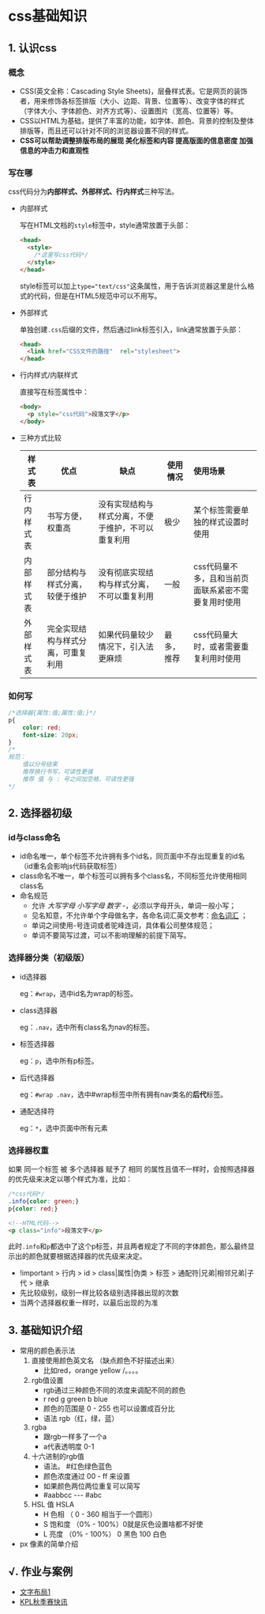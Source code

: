 # css基础知识
## 1. 认识css

### 概念

- CSS(英文全称：Cascading Style Sheets)，层叠样式表。它是网页的装饰者，用来修饰各标签排版（大小、边距、背景、位置等）、改变字体的样式（字体大小、字体颜色、对齐方式等）、设置图片（宽高、位置等）等。
- CSS以HTML为基础，提供了丰富的功能，如字体、颜色、背景的控制及整体排版等，而且还可以针对不同的浏览器设置不同的样式。
- **CSS可以帮助调整排版布局的展现 美化标签和内容 提高版面的信息密度 加强信息的冲击力和直观性**

### 写在哪

css代码分为**内部样式、外部样式、行内样式**三种写法。

- 内部样式

  写在HTML文档的`style`标签中，style通常放置于头部：

  ```html
  <head>
    <style>
      /*这里写css代码*/
    </style>
  </head>
  ```

  style标签可以加上`type="text/css"`这条属性，用于告诉浏览器这里是什么格式的代码，但是在HTML5规范中可以不用写。

- 外部样式

  单独创建`.css`后缀的文件，然后通过link标签引入，link通常放置于头部：

  ```html
  <head>
    <link href="CSS文件的路径"  rel="stylesheet">
  </head>
  ```

- 行内样式/内联样式

  直接写在标签属性中：

  ```html
  <body>
    <p style="css代码">段落文字</p>
  </body>
  ```

- 三种方式比较

  | 样式表     | 优点                               | 缺点                                               | 使用情况   | 使用场景                                            |
  | ---------- | ---------------------------------- | -------------------------------------------------- | ---------- | :-------------------------------------------------- |
  | 行内样式表 | 书写方便，权重高                   | 没有实现结构与样式分离，不便于维护，不可以重复利用 | 极少       | 某个标签需要单独的样式设置时使用                    |
  | 内部样式表 | 部分结构与样式分离，较便于维护     | 没有彻底实现结构与样式分离，不可以重复利用         | 一般       | css代码量不多，且和当前页面联系紧密不需要复用时使用 |
  | 外部样式表 | 完全实现结构与样式分离，可重复利用 | 如果代码量较少情况下，引入法更麻烦                 | 最多，推荐 | css代码量大时，或者需要重复利用时使用               |

### 如何写

```css
/*选择器{属性:值;属性:值;}*/
p{
    color: red;
    font-size: 20px;
}
/*
规范：
	值以分号结束
	推荐换行书写，可读性更强
	推荐 值 与 : 号之间加空格，可读性更强
*/
```

## 2. 选择器初级

### id与class命名

- id命名唯一，单个标签不允许拥有多个id名，同页面中不存出现重复的id名（id重名会影响js代码获取标签）
- class命名不唯一，单个标签可以拥有多个class名，不同标签允许使用相同class名
- 命名规范
  - 允许 *大写字母 小写字母 数字 -*，必须以字母开头，单词一般小写；
  - 见名知意，不允许单个字母做名字，各命名词汇英文参考：[命名词汇](https://www.baidu.com/s?wd=html%E5%B8%B8%E7%94%A8%E5%91%BD%E5%90%8D%E5%8D%95%E8%AF%8D) ；
  - 单词之间使用-号连词或者驼峰连词，具体看公司整体规范；
  - 单词不要简写过渡，可以不影响理解的前提下简写。

### 选择器分类（初级版）

- id选择器

  eg：`#wrap`，选中id名为wrap的标签。

- class选择器

  eg：`.nav`，选中所有class名为nav的标签。

- 标签选择器

  eg：`p`，选中所有p标签。

- 后代选择器

  eg：`#wrap .nav`，选中#wrap标签中所有拥有nav类名的**后代**标签。
  
- 通配选择符

  eg：`*`，选中页面中所有元素


### 选择器权重

如果 同一个标签 被 多个选择器 赋予了 相同 的属性且值不一样时，会按照选择器的优先级来决定以哪个样式为准，比如：

```css
/*css代码*/
.info{color: green;}
p{color: red;}
```

```html
<!--HTML代码-->
<p class="info">段落文字</p>
```

此时`.info`和`p`都选中了这个p标签，并且两者规定了不同的字体颜色，那么最终显示出的颜色就要根据选择器的优先级来决定。

- !important > 行内 > id > class|属性|伪类 > 标签 > 通配符|兄弟|相邻兄弟|子代 > 继承
- 先比较级别，级别一样比较各级别选择器出现的次数
- 当两个选择器权重一样时，以最后出现的为准

## 3. 基础知识介绍

- 常用的颜色表示法
  1. 直接使用颜色英文名 （缺点颜色不好描述出来）
     - 比如red，orange yellow /。。。。
  2. rgb值设置
     - rgb通过三种颜色不同的浓度来调配不同的颜色
     - r red g green b blue
     - 颜色的范围是 0 - 255 也可以设置成百分比
     - 语法 rgb（红，绿，蓝）
  3. rgba
     - 跟rgb一样多了一个a
     - a代表透明度 0-1
  4. 十六进制的rgb值
     - 语法。 #红色绿色蓝色
     - 颜色浓度通过 00 - ff 来设置
     - 如果颜色两位两位重复可以简写
     - #aabbcc  ---  #abc 
  5. HSL 值 HSLA
     - H 色相 （ 0 - 360 相当于一个圆形）
     - S 饱和度 （0% - 100%）0就是灰色设置啥都不好使
     - L 亮度 （0% - 100%） 0 黑色 100 白色
- px 像素的简单介绍

## √. 作业与案例

- [文字布局1](http://static.zzhitong.com/lesson-files/html/code/3-2.html)
- [KPL秋季赛快讯](http://static.zzhitong.com/lesson-files/html/code/3-3.html)

